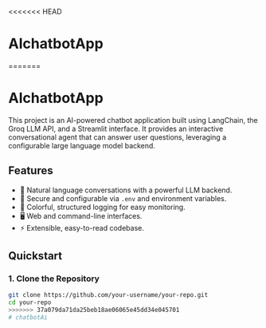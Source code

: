 <<<<<<< HEAD
# AIchatbotApp
=======
# AIchatbotApp
This project is an AI-powered chatbot application built using LangChain, the Groq LLM API, and a Streamlit interface. It provides an interactive conversational agent that can answer user questions, leveraging a configurable large language model backend.

## Features

- 💬 Natural language conversations with a powerful LLM backend.
- 🔐 Secure and configurable via `.env` and environment variables.
- 🎨 Colorful, structured logging for easy monitoring.
- 🖥️ Web and command-line interfaces.
- ⚡ Extensible, easy-to-read codebase.

## Quickstart

### 1. Clone the Repository

```bash
git clone https://github.com/your-username/your-repo.git
cd your-repo
>>>>>>> 37a079da71da25beb18ae06065e45dd34e045701
#   c h a t b o t A i  
 